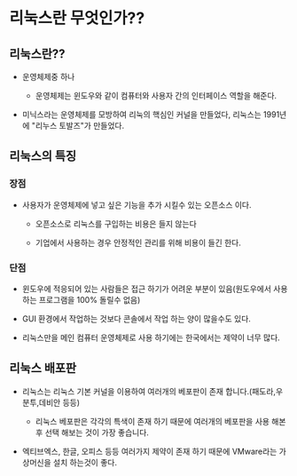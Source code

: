# 리눅스란 무엇인가??

## 리눅스란??

* 운영체제중 하나

    * 운영체제는 윈도우와 같이 컴퓨터와 사용자 간의 인터페이스 역할을 해준다.

* 미닉스라는 운영체제를 모방하여 리눅의 핵심인 커널을 만들었다, 리눅스는 1991년에 "리누스 토발즈"가 만들었다.

## 리눅스의 특징

### 장점

* 사용자가 운영체제에 넣고 싶은 기능을 추가 시킬수 있는 오픈소스 이다.

    * 오픈소스로 리눅스를 구입하는 비용은 들지 않는다

    * 기업에서 사용하는 경우 안정적인 관리를 위해 비용이 들긴 한다.

### 단점

* 윈도우에 적응되어 있는 사람들은 접근 하기가 어려운 부분이 있음(원도우에서 사용하는 프로그램을 100% 돌릴수 없음)

* GUI 환경에서 작업하는 것보다 콘솔에서 작업 하는 양이 많을수도 있다.

* 리눅스만을 메인 컴퓨터 운영체제로 사용 하기에는 한국에서는 제약이 너무 많다.

## 리눅스 배포판

* 리눅스는 리눅스 기본 커널을 이용하여 여러개의 베포판이 존재 합니다.(패도라,우분투,데비안 등등)
    
    * 리눅스 베포판은 각각의 특색이 존재 하기 때문에 여러개의 베포판을 사용 해본후 선택 해보는 것이 가장 좋습니다.

* 엑티브엑스, 한글, 오피스 등등 여러가지 제약이 존재 하기 때문에 VMware라는 가상머신을 설치 하는것이 좋다.


